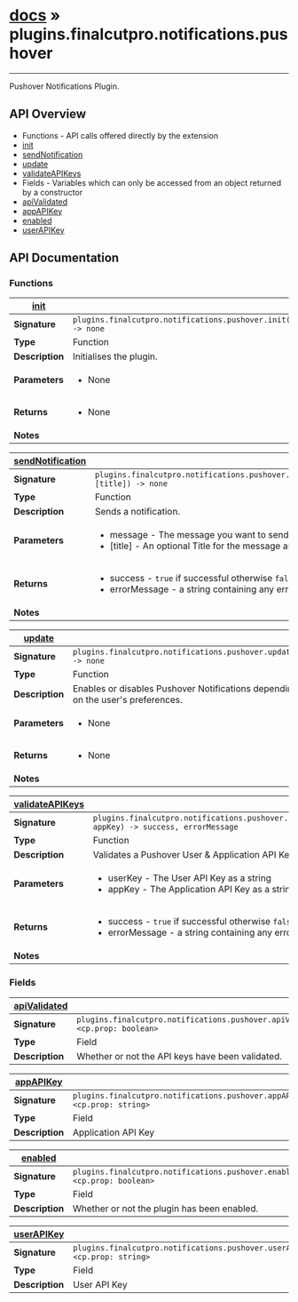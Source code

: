 # [docs](index.md) » plugins.finalcutpro.notifications.pushover
---

Pushover Notifications Plugin.

## API Overview
* Functions - API calls offered directly by the extension
 * [init](#init)
 * [sendNotification](#sendNotification)
 * [update](#update)
 * [validateAPIKeys](#validateAPIKeys)
* Fields - Variables which can only be accessed from an object returned by a constructor
 * [apiValidated](#apiValidated)
 * [appAPIKey](#appAPIKey)
 * [enabled](#enabled)
 * [userAPIKey](#userAPIKey)

## API Documentation

### Functions

| [init](#init)         |                                                                                     |
| --------------------------------------------|-------------------------------------------------------------------------------------|
| **Signature**                               | `plugins.finalcutpro.notifications.pushover.init() -> none`                                                                    |
| **Type**                                    | Function                                                                     |
| **Description**                             | Initialises the plugin.                                                                     |
| **Parameters**                              | <ul><li>None</li></ul> |
| **Returns**                                 | <ul><li>None</li></ul>          |
| **Notes**                                   | <ul></ul>                |

| [sendNotification](#sendNotification)         |                                                                                     |
| --------------------------------------------|-------------------------------------------------------------------------------------|
| **Signature**                               | `plugins.finalcutpro.notifications.pushover.sendNotification(message, [title]) -> none`                                                                    |
| **Type**                                    | Function                                                                     |
| **Description**                             | Sends a notification.                                                                     |
| **Parameters**                              | <ul><li>message - The message you want to send as a string.</li><li>[title] - An optional Title for the message as a string.</li></ul> |
| **Returns**                                 | <ul><li>success - `true` if successful otherwise `false`</li><li>errorMessage - a string containing any error messages</li></ul>          |
| **Notes**                                   | <ul></ul>                |

| [update](#update)         |                                                                                     |
| --------------------------------------------|-------------------------------------------------------------------------------------|
| **Signature**                               | `plugins.finalcutpro.notifications.pushover.update() -> none`                                                                    |
| **Type**                                    | Function                                                                     |
| **Description**                             | Enables or disables Pushover Notifications depending on the user's preferences.                                                                     |
| **Parameters**                              | <ul><li>None</li></ul> |
| **Returns**                                 | <ul><li>None</li></ul>          |
| **Notes**                                   | <ul></ul>                |

| [validateAPIKeys](#validateAPIKeys)         |                                                                                     |
| --------------------------------------------|-------------------------------------------------------------------------------------|
| **Signature**                               | `plugins.finalcutpro.notifications.pushover.validateAPIKeys(userKey, appKey) -> success, errorMessage`                                                                    |
| **Type**                                    | Function                                                                     |
| **Description**                             | Validates a Pushover User & Application API Key                                                                     |
| **Parameters**                              | <ul><li>userKey - The User API Key as a string</li><li>appKey - The Application API Key as a string</li></ul> |
| **Returns**                                 | <ul><li>success - `true` if successful otherwise `false`</li><li>errorMessage - a string containing any error messages</li></ul>          |
| **Notes**                                   | <ul></ul>                |

### Fields

| [apiValidated](#apiValidated)         |                                                                                     |
| --------------------------------------------|-------------------------------------------------------------------------------------|
| **Signature**                               | `plugins.finalcutpro.notifications.pushover.apiValidated <cp.prop: boolean>`                                                                    |
| **Type**                                    | Field                                                                     |
| **Description**                             | Whether or not the API keys have been validated.                                                                     |

| [appAPIKey](#appAPIKey)         |                                                                                     |
| --------------------------------------------|-------------------------------------------------------------------------------------|
| **Signature**                               | `plugins.finalcutpro.notifications.pushover.appAPIKey <cp.prop: string>`                                                                    |
| **Type**                                    | Field                                                                     |
| **Description**                             | Application API Key                                                                     |

| [enabled](#enabled)         |                                                                                     |
| --------------------------------------------|-------------------------------------------------------------------------------------|
| **Signature**                               | `plugins.finalcutpro.notifications.pushover.enabled <cp.prop: boolean>`                                                                    |
| **Type**                                    | Field                                                                     |
| **Description**                             | Whether or not the plugin has been enabled.                                                                     |

| [userAPIKey](#userAPIKey)         |                                                                                     |
| --------------------------------------------|-------------------------------------------------------------------------------------|
| **Signature**                               | `plugins.finalcutpro.notifications.pushover.userAPIKey <cp.prop: string>`                                                                    |
| **Type**                                    | Field                                                                     |
| **Description**                             | User API Key                                                                     |

